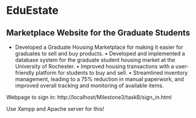 # EduEstate
## Marketplace Website for the Graduate Students

- Developed a Graduate Housing Marketplace for making it easier for graduates to sell and buy products.
• Developed and implemented a database system for the graduate student housing market at the University of Rochester.
• Improved housing transactions with a user-friendly platform for students to buy and sell.
• Streamlined inventory management, leading to a 75% reduction in manual paperwork, and improved overall tracking and monitoring of available items.

Webpage to sign in: http://localhost/Milestone3/taskB/sign_in.html

Use Xampp and Apache server for this!
